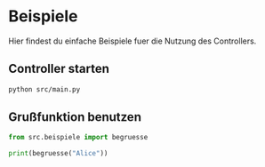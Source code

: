 # Beispiele

Hier findest du einfache Beispiele fuer die Nutzung des Controllers.

## Controller starten
```bash
python src/main.py
```

## Grußfunktion benutzen
```python
from src.beispiele import begruesse

print(begruesse("Alice"))
```
